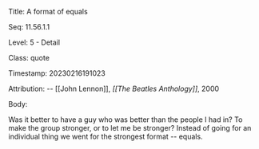 Title:  A format of equals

Seq:    11.56.1.1

Level:  5 - Detail

Class:  quote

Timestamp: 20230216191023

Attribution: -- [[John Lennon]], *[[The Beatles Anthology]]*, 2000

Body:

Was it better to have a guy who was better than the people I had in? To make the group stronger, or to let me be stronger? Instead of going for an individual thing we went for the strongest format -- equals.

